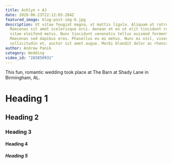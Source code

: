 ```yaml
---
title: Ashlyn + AJ
date: 2020-06-23T22:12:03.284Z
featured_image: blog-post-img-6.jpg
description: Ut vitae feugiat magna, ut mattis ligula. Aliquam ut rutrum est.
  Maecenas sit amet scelerisque orci. Aenean et ex ut elit tincidunt rutrum
  vitae eleifend metus. Nunc tincidunt venenatis tellus euismod fermentum.
  Maecenas sed dapibus eros. Phasellus eu mi metus. Nunc mi nisl, viverra id
  sollicitudin et, auctor sit amet augue. Morbi blandit dolor ac rhoncus semper
author: Andrew Panik
category: Wedding
video_id: "283850931"
---
```


This fun, romantic wedding took place at The Barn at Shady Lane in Birmingham, AL.

# Heading 1
## Heading 2
### Heading 3
#### Heading 4
##### Heading 5
